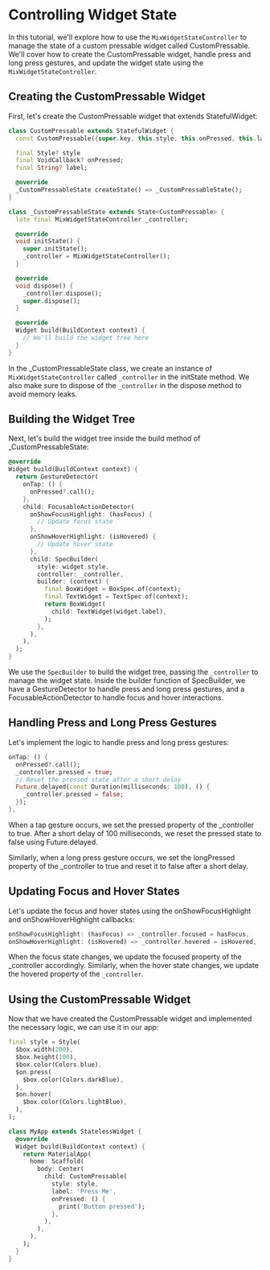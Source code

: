 # Controlling Widget State

In this tutorial, we'll explore how to use the `MixWidgetStateController` to manage the state of a custom pressable widget called CustomPressable. We'll cover how to create the CustomPressable widget, handle press and long press gestures, and update the widget state using the `MixWidgetStateController`.

## Creating the CustomPressable Widget

First, let's create the CustomPressable widget that extends StatefulWidget:

```dart
class CustomPressable extends StatefulWidget {
  const CustomPressable({super.key, this.style, this.onPressed, this.label});

  final Style? style
  final VoidCallback? onPressed;
  final String? label;

  @override
  _CustomPressableState createState() => _CustomPressableState();
}

class _CustomPressableState extends State<CustomPressable> {
  late final MixWidgetStateController _controller;

  @override
  void initState() {
    super.initState();
    _controller = MixWidgetStateController();
  }

  @override
  void dispose() {
    _controller.dispose();
    super.dispose();
  }

  @override
  Widget build(BuildContext context) {
    // We'll build the widget tree here
  }
}
```

In the _CustomPressableState class, we create an instance of `MixWidgetStateController` called `_controller` in the initState method. We also make sure to dispose of the `_controller` in the dispose method to avoid memory leaks.

## Building the Widget Tree

Next, let's build the widget tree inside the build method of _CustomPressableState:

```dart
@override
Widget build(BuildContext context) {
  return GestureDetector(
    onTap: () {
      onPressed?.call();
    },
    child: FocusableActionDetector(
      onShowFocusHighlight: (hasFocus) {
        // Update focus state
      },
      onShowHoverHighlight: (isHovered) {
        // Update hover state
      },
      child: SpecBuilder(
        style: widget.style,
        controller: _controller,
        builder: (context) {
          final BoxWidget = BoxSpec.of(context);
          final TextWidget = TextSpec.of(context);
          return BoxWidget(
            child: TextWidget(widget.label),
          );
        },
      ),
    ),
  );
}
```

We use the `SpecBuilder` to build the widget tree, passing the `_controller` to manage the widget state. Inside the builder function of SpecBuilder, we have a GestureDetector to handle press and long press gestures, and a FocusableActionDetector to handle focus and hover interactions.

## Handling Press and Long Press Gestures

Let's implement the logic to handle press and long press gestures:

```dart
onTap: () {
  onPressed?.call();
  _controller.pressed = true;
  // Reset the pressed state after a short delay
  Future.delayed(const Duration(milliseconds: 100), () {
    _controller.pressed = false;
  });
},
```

When a tap gesture occurs, we set the pressed property of the _controller to true. After a short delay of 100 milliseconds, we reset the pressed state to false using Future.delayed.

Similarly, when a long press gesture occurs, we set the longPressed property of the _controller to true and reset it to false after a short delay.

## Updating Focus and Hover States

Let's update the focus and hover states using the onShowFocusHighlight and onShowHoverHighlight callbacks:

```dart
onShowFocusHighlight: (hasFocus) => _controller.focused = hasFocus,
onShowHoverHighlight: (isHovered) => _controller.hovered = isHovered,
```

When the focus state changes, we update the focused property of the _controller accordingly. Similarly, when the hover state changes, we update the hovered property of the `_controller`.

## Using the CustomPressable Widget

Now that we have created the CustomPressable widget and implemented the necessary logic, we can use it in our app:

```dart
final style = Style(
  $box.width(200),
  $box.height(100),
  $box.color(Colors.blue),
  $on.press(
    $box.color(Colors.darkBlue),
  ),
  $on.hover(
    $box.color(Colors.lightBlue),
  ),
);

class MyApp extends StatelessWidget {
  @override
  Widget build(BuildContext context) {
    return MaterialApp(
      home: Scaffold(
        body: Center(
          child: CustomPressable(
            style: style,
            label: 'Press Me',
            onPressed: () {
              print('Button pressed');
            },
          ),
        ),
      ),
    );
  }
}
```
